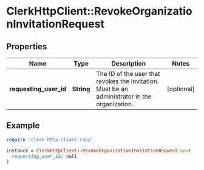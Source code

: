 # ClerkHttpClient::RevokeOrganizationInvitationRequest

## Properties

| Name | Type | Description | Notes |
| ---- | ---- | ----------- | ----- |
| **requesting_user_id** | **String** | The ID of the user that revokes the invitation. Must be an administrator in the organization. | [optional] |

## Example

```ruby
require 'clerk-http-client-ruby'

instance = ClerkHttpClient::RevokeOrganizationInvitationRequest.new(
  requesting_user_id: null
)
```

